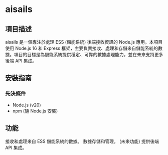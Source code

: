 

# aisails

## 項目描述

aisails 是一個專注於處理 ESS (儲能系統) 後端接收資訊的 Node.js 應用。本項目使用 Node.js 16 和 Express 框架，主要負責接收、處理和存儲來自儲能系統的數據。項目的目標是為儲能系統提供穩定、可靠的數據處理能力，並在未來支持更多後端 API 集成。

## 安裝指南

### 先決條件

- Node.js (v20)
- npm (隨 Node.js 安裝)

## 功能

接收和處理來自 ESS 儲能系統的數據。
數據存儲和管理。
(未來功能) 提供後端 API 集成。

